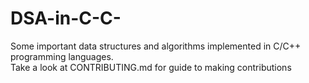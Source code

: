# DSA-in-C-C-
Some important data structures and algorithms implemented in C/C++ programming languages. <br>
Take a look at CONTRIBUTING.md for guide to making contributions
